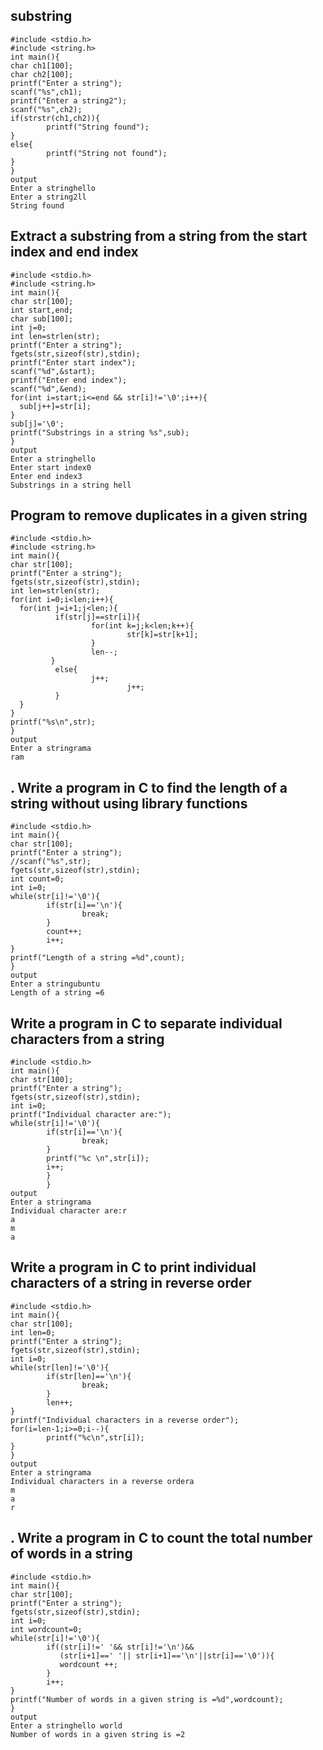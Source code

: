 ## substring
```
#include <stdio.h>
#include <string.h>
int main(){
char ch1[100];
char ch2[100];
printf("Enter a string");
scanf("%s",ch1);
printf("Enter a string2");
scanf("%s",ch2);
if(strstr(ch1,ch2)){
        printf("String found");
}
else{
        printf("String not found");
}
}
output
Enter a stringhello
Enter a string2ll
String found
```
## Extract a substring from a string from the start index and end index
```
#include <stdio.h>
#include <string.h>
int main(){
char str[100];
int start,end;
char sub[100];
int j=0;
int len=strlen(str);
printf("Enter a string");
fgets(str,sizeof(str),stdin);
printf("Enter start index");
scanf("%d",&start);
printf("Enter end index");
scanf("%d",&end);
for(int i=start;i<=end && str[i]!='\0';i++){
  sub[j++]=str[i];
}
sub[j]='\0';
printf("Substrings in a string %s",sub);
}
output
Enter a stringhello
Enter start index0
Enter end index3
Substrings in a string hell
```
## Program to remove duplicates in a given string
```
#include <stdio.h>
#include <string.h>
int main(){
char str[100];
printf("Enter a string");
fgets(str,sizeof(str),stdin);
int len=strlen(str);
for(int i=0;i<len;i++){
  for(int j=i+1;j<len;){
          if(str[j]==str[i]){
                  for(int k=j;k<len;k++){
                          str[k]=str[k+1];
                  }
                  len--;
         }
          else{
                  j++;
                          j++;
          }
  }
}
printf("%s\n",str);
}
output
Enter a stringrama
ram
```
## . Write a program in C to find the length of a string without using library functions
```
#include <stdio.h>
int main(){
char str[100];
printf("Enter a string");
//scanf("%s",str);
fgets(str,sizeof(str),stdin);
int count=0;
int i=0;
while(str[i]!='\0'){
        if(str[i]=='\n'){
                break;
        }
        count++;
        i++;
}
printf("Length of a string =%d",count);
}
output
Enter a stringubuntu
Length of a string =6
```
## Write a program in C to separate individual characters from a string
```
#include <stdio.h>
int main(){
char str[100];
printf("Enter a string");
fgets(str,sizeof(str),stdin);
int i=0;
printf("Individual character are:");
while(str[i]!='\0'){
        if(str[i]=='\n'){
                break;
        }
        printf("%c \n",str[i]);
        i++;
        }
        }
output
Enter a stringrama
Individual character are:r 
a 
m 
a 
```
## Write a program in C to print individual characters of a string in reverse order
```
#include <stdio.h>
int main(){
char str[100];
int len=0;
printf("Enter a string");
fgets(str,sizeof(str),stdin);
int i=0;
while(str[len]!='\0'){
        if(str[len]=='\n'){
                break;
        }
        len++;
}
printf("Individual characters in a reverse order");
for(i=len-1;i>=0;i--){
        printf("%c\n",str[i]);
}
}
output
Enter a stringrama
Individual characters in a reverse ordera
m
a
r
```
## . Write a program in C to count the total number of words in a string
```
#include <stdio.h>
int main(){
char str[100];
printf("Enter a string");
fgets(str,sizeof(str),stdin);
int i=0;
int wordcount=0;
while(str[i]!='\0'){
        if((str[i]!=' '&& str[i]!='\n')&&
           (str[i+1]==' '|| str[i+1]=='\n'||str[i]=='\0')){
           wordcount ++;
        }
        i++;
}
printf("Number of words in a given string is =%d",wordcount);
}
output
Enter a stringhello world
Number of words in a given string is =2
```
## 







